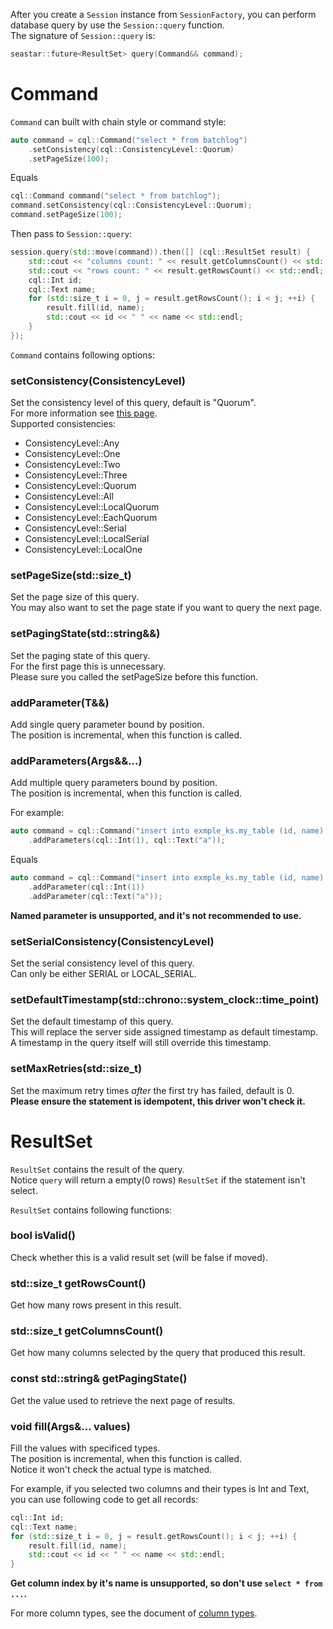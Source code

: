 After you create a `Session` instance from `SessionFactory`, you can perform database query by use the `Session::query` function.<br/>
The signature of `Session::query` is:

``` c++
seastar::future<ResultSet> query(Command&& command);
```

# Command

`Command` can built with chain style or command style:

``` c++
auto command = cql::Command("select * from batchlog")
	.setConsistency(cql::ConsistencyLevel::Quorum)
	.setPageSize(100);
```

Equals

``` c++
cql::Command command("select * from batchlog");
command.setConsistency(cql::ConsistencyLevel::Quorum);
command.setPageSize(100);
```

Then pass to `Session::query`:

``` c++
session.query(std::move(command)).then([] (cql::ResultSet result) {
	std::cout << "columns count: " << result.getColumnsCount() << std::endl;
	std::cout << "rows count: " << result.getRowsCount() << std::endl;
	cql::Int id;
	cql::Text name;
	for (std::size_t i = 0, j = result.getRowsCount(); i < j; ++i) {
		result.fill(id, name);
		std::cout << id << " " << name << std::endl;
	}
});
```

`Command` contains following options:

### setConsistency(ConsistencyLevel)

Set the consistency level of this query, default is "Quorum".<br/>
For more information see [this page](https://docs.datastax.com/en/cassandra/2.1/cassandra/dml/dml_config_consistency_c.html).<br/>
Supported consistencies:<br/>

- ConsistencyLevel::Any
- ConsistencyLevel::One
- ConsistencyLevel::Two
- ConsistencyLevel::Three
- ConsistencyLevel::Quorum
- ConsistencyLevel::All
- ConsistencyLevel::LocalQuorum
- ConsistencyLevel::EachQuorum
- ConsistencyLevel::Serial
- ConsistencyLevel::LocalSerial
- ConsistencyLevel::LocalOne

### setPageSize(std::size_t)

Set the page size of this query.<br/>
You may also want to set the page state if you want to query the next page.<br/>

### setPagingState(std::string&&)

Set the paging state of this query.<br/>
For the first page this is unnecessary.<br/>
Please sure you called the setPageSize before this function.<br/>

### addParameter(T&&)

Add single query parameter bound by position.<br/>
The position is incremental, when this function is called.<br/>

### addParameters(Args&&...)

Add multiple query parameters bound by position.<br/>
The position is incremental, when this function is called.<br/>

For example:

``` c++
auto command = cql::Command("insert into exmple_ks.my_table (id, name) values (?,?)")
	.addParameters(cql::Int(1), cql::Text("a"));
```

Equals

``` c++
auto command = cql::Command("insert into exmple_ks.my_table (id, name) values (?,?)")
	.addParameter(cql::Int(1))
	.addParameter(cql::Text("a"));
```

**Named parameter is unsupported, and it's not recommended to use.**

### setSerialConsistency(ConsistencyLevel)

Set the serial consistency level of this query.<br/>
Can only be either SERIAL or LOCAL_SERIAL.<br/>

### setDefaultTimestamp(std::chrono::system_clock::time_point)

Set the default timestamp of this query.<br/>
This will replace the server side assigned timestamp as default timestamp.<br/>
A timestamp in the query itself will still override this timestamp.<br/>

### setMaxRetries(std::size_t)

Set the maximum retry times *after* the first try has failed, default is 0.<br/>
**Please ensure the statement is idempotent, this driver won't check it.**<br/>

# ResultSet

`ResultSet` contains the result of the query.<br/>
Notice `query` will return a empty(0 rows) `ResultSet` if the statement isn't select.<br/>

`ResultSet` contains following functions:

### bool isValid()

Check whether this is a valid result set (will be false if moved).

### std::size_t getRowsCount()

Get how many rows present in this result.

### std::size_t getColumnsCount()

Get how many columns selected by the query that produced this result.

### const std::string& getPagingState()

Get the value used to retrieve the next page of results.

### void fill(Args&... values)

Fill the values with specificed types.<br/>
The position is incremental, when this function is called.<br/>
Notice it won't check the actual type is matched.<br/>

For example, if you selected two columns and their types is Int and Text, you can use following code to get all records:

``` c++
cql::Int id;
cql::Text name;
for (std::size_t i = 0, j = result.getRowsCount(); i < j; ++i) {
	result.fill(id, name);
	std::cout << id << " " << name << std::endl;
}
```

**Get column index by it's name is unsupported, so don't use `select * from ...`.**

For more column types, see the document of [column types](./ColumnTypes.md).

